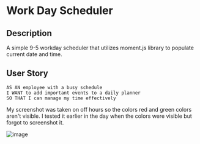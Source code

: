 # Work Day Scheduler

## Description

A simple 9-5 workday scheduler that utilizes moment.js library to populate current date and time.

## User Story

```
AS AN employee with a busy schedule
I WANT to add important events to a daily planner
SO THAT I can manage my time effectively
```
My screenshot was taken on off hours so the colors red and green colors aren't visible.  I tested it earlier in the day when the colors were visible but forgot to screenshot it.

![image](https://user-images.githubusercontent.com/101083492/185504571-74188c4c-c09b-4afb-90e4-97ce192b805c.png)
